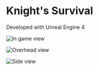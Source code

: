 # Knight's Survival

Developed with Unreal Engine 4



![In game view](/Images/InGameView.png)

![Overhead view](/Images/OverheadView.png)

![Side view](/Images/SideView.png)

